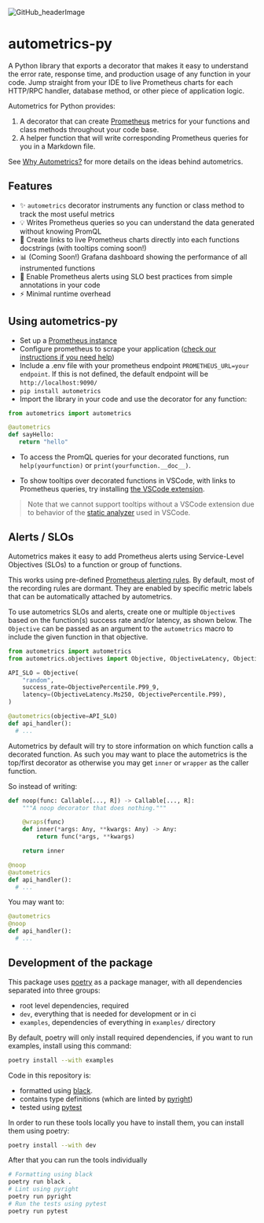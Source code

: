 ![GitHub_headerImage](https://user-images.githubusercontent.com/3262610/221191767-73b8a8d9-9f8b-440e-8ab6-75cb3c82f2bc.png)

# autometrics-py

A Python library that exports a decorator that makes it easy to understand the error rate, response time, and production usage of any function in your code. Jump straight from your IDE to live Prometheus charts for each HTTP/RPC handler, database method, or other piece of application logic.

Autometrics for Python provides:

1. A decorator that can create [Prometheus](https://prometheus.io/) metrics for your functions and class methods throughout your code base.
2. A helper function that will write corresponding Prometheus queries for you in a Markdown file.

See [Why Autometrics?](https://github.com/autometrics-dev#why-autometrics) for more details on the ideas behind autometrics.

## Features

- ✨ `autometrics` decorator instruments any function or class method to track the
  most useful metrics
- 💡 Writes Prometheus queries so you can understand the data generated without
  knowing PromQL
- 🔗 Create links to live Prometheus charts directly into each functions docstrings (with tooltips coming soon!)
- 📊 (Coming Soon!) Grafana dashboard showing the performance of all
  instrumented functions
- 🚨 Enable Prometheus alerts using SLO best practices from simple annotations in your code
- ⚡ Minimal runtime overhead

## Using autometrics-py

- Set up a [Prometheus instance](https://prometheus.io/download/)
- Configure prometheus to scrape your application ([check our instructions if you need help](https://github.com/autometrics-dev#5-configuring-prometheus))
- Include a .env file with your prometheus endpoint `PROMETHEUS_URL=your endpoint`. If this is not defined, the default endpoint will be `http://localhost:9090/`
- `pip install autometrics`
- Import the library in your code and use the decorator for any function:

```py
from autometrics import autometrics

@autometrics
def sayHello:
   return "hello"

```

- To access the PromQL queries for your decorated functions, run `help(yourfunction)` or `print(yourfunction.__doc__)`.

- To show tooltips over decorated functions in VSCode, with links to Prometheus queries, try installing [the VSCode extension](https://marketplace.visualstudio.com/items?itemName=Fiberplane.autometrics).

> Note that we cannot support tooltips without a VSCode extension due to behavior of the [static analyzer](https://github.com/davidhalter/jedi/issues/1921) used in VSCode.

## Alerts / SLOs

Autometrics makes it easy to add Prometheus alerts using Service-Level Objectives (SLOs) to a function or group of functions.

This works using pre-defined [Prometheus alerting rules](https://github.com/autometrics-dev/autometrics-shared#prometheus-recording--alerting-rules). By default, most of the recording rules are dormant. They are enabled by specific metric labels that can be automatically attached by autometrics.

To use autometrics SLOs and alerts, create one or multiple `Objective`s based on the function(s) success rate and/or latency, as shown below. The `Objective` can be passed as an argument to the `autometrics` macro to include the given function in that objective.

```python
from autometrics import autometrics
from autometrics.objectives import Objective, ObjectiveLatency, ObjectivePercentile

API_SLO = Objective(
    "random",
    success_rate=ObjectivePercentile.P99_9,
    latency=(ObjectiveLatency.Ms250, ObjectivePercentile.P99),
)

@autometrics(objective=API_SLO)
def api_handler():
  # ...
```

Autometrics by default will try to store information on which function calls a decorated function. As such you may want to place the autometrics is the top/first decorator as otherwise you may get `inner` or `wrapper` as the caller function.

So instead of writing:

```py
def noop(func: Callable[..., R]) -> Callable[..., R]:
    """A noop decorator that does nothing."""

    @wraps(func)
    def inner(*args: Any, **kwargs: Any) -> Any:
        return func(*args, **kwargs)

    return inner

@noop
@autometrics
def api_handler():
  # ...
```

You may want to:

```py
@autometrics
@noop
def api_handler():
  # ...
```

## Development of the package

This package uses [poetry](https://python-poetry.org) as a package manager, with all dependencies separated into three groups:

- root level dependencies, required
- `dev`, everything that is needed for development or in ci
- `examples`, dependencies of everything in `examples/` directory

By default, poetry will only install required dependencies, if you want to run examples, install using this command:

```sh
poetry install --with examples
```

Code in this repository is:

- formatted using [black](https://black.readthedocs.io/en/stable/).
- contains type definitions (which are linted by [pyright](https://microsoft.github.io/pyright/))
- tested using [pytest](https://docs.pytest.org/)

In order to run these tools locally you have to install them, you can install them using poetry:

```sh
poetry install --with dev
```

After that you can run the tools individually

```sh
# Formatting using black
poetry run black .
# Lint using pyright
poetry run pyright
# Run the tests using pytest
poetry run pytest
```
